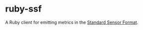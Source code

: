 # ruby-ssf

A Ruby client for emitting metrics in the [Standard Sensor Format](https://github.com/stripe/veneur/tree/master/ssf).
